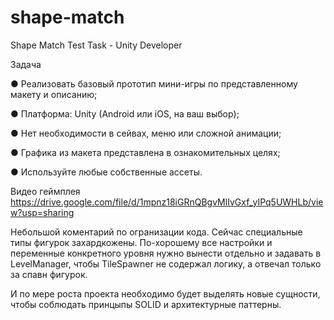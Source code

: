 # shape-match
Shape Match Test Task - Unity Developer

Задача

● Реализовать базовый прототип мини-игры по представленному макету и описанию;

● Платформа: Unity (Android или iOS, на ваш выбор);

● Нет необходимости в сейвах, меню или сложной анимации;

● Графика из макета представлена в ознакомительных целях;

● Используйте любые собственные ассеты.

Видео геймплея https://drive.google.com/file/d/1mpnz18iGRnQBgvMlIvGxf_yIPq5UWHLb/view?usp=sharing

Небольшой коментарий по огранизации кода. Сейчас специальные типы фигурок захардкожены. По-хорошему все настройки и переменные конкретного уровня нужно вынести отдельно и задавать в LevelManager, чтобы TileSpawner не содержал логику, а отвечал только за спавн фигурок.

И по мере роста проекта необходимо будет выделять новые сущности, чтобы соблюдать принцыпы SOLID и архитектурные паттерны.
